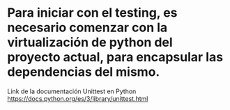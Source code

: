 # Para iniciar con el testing, es necesario comenzar con la virtualización de python  del proyecto actual, para encapsular las dependencias del mismo.
Link de la documentación Unittest en Python
https://docs.python.org/es/3/library/unittest.html
